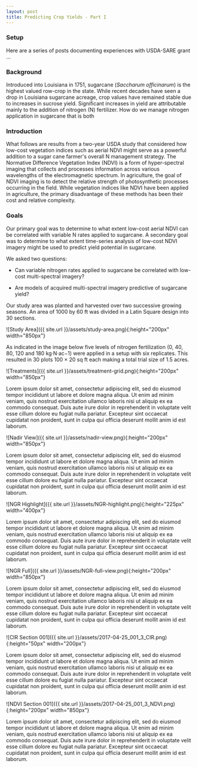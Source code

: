 ```yaml
---
layout: post
title: Predicting Crop Yields - Part I
---
```


### Setup

Here are a series of posts documenting experiences with USDA-SARE grant ... 

### Background

Introduced into Louisiana in 1751, sugarcane (*Saccharum officinarum*) is the highest valued row-crop in the state. While recent decades have seen a drop in Louisiana sugarcane acreage, crop values have remained stable due to increases in sucrose yield. Significant increases in yield are attributable mainly to the addition of nitrogen (N) fertilizer. How do we manage nitrogen application in sugarcane that is both 


### Introduction

What follows are results from a two-year USDA study that considered how low-cost vegetation indices such as aerial NDVI might serve as a powerful addition to a sugar cane farmer's overall N management strategy. The Normative Difference Vegetation Index (NDVI) is a form of hyper-spectral imaging that collects and processes information across various wavelengths of the electromagnetic spectrum. In agriculture, the goal of NDVI imaging is to detect the relative strength of photosynthetic processes occurring in the field. While vegetation indices like NDVI have been applied in agriculture, the primary disadvantage of these methods has been their cost and relative complexity.

 
### Goals
Our primary goal was to determine to what extent low-cost aerial NDVI can be correlated with variable N rates applied to sugarcane. A secondary goal was to determine to what extent time-series analysis of low-cost NDVI imagery might be used to predict yield potential in sugarcane.

We asked two questions:

* Can variable nitrogen rates applied to sugarcane be correlated with low-cost multi-spectral imagery?

* Are models of acquired multi-spectral imagery predictive of sugarcane yield?

Our study area was planted and harvested over two successive growing seasons. An area of 1000 by 60 ft was divided in a Latin Square design into 30 sections.

![Study Area]({{ site.url }}/assets/study-area.png){:height="200px" width="850px"} 

As indicated in the image below five levels of nitrogen fertilization (0, 40, 80, 120 and 180 kg·N·ac−1) were applied in a setup with six replicates. This resulted in 30 plots 100 × 20 sq ft each making a total trial size of 1.5 acres.

![Treatments]({{ site.url }}/assets/treatment-grid.png){:height="200px" width="850px"} 

Lorem ipsum dolor sit amet, consectetur adipiscing elit, sed do eiusmod tempor incididunt ut labore et dolore magna aliqua. Ut enim ad minim veniam, quis nostrud exercitation ullamco laboris nisi ut aliquip ex ea commodo consequat. Duis aute irure dolor in reprehenderit in voluptate velit esse cillum dolore eu fugiat nulla pariatur. Excepteur sint occaecat cupidatat non proident, sunt in culpa qui officia deserunt mollit anim id est laborum.

![Nadir View]({{ site.url }}/assets/nadir-view.png){:height="200px" width="850px"} 

Lorem ipsum dolor sit amet, consectetur adipiscing elit, sed do eiusmod tempor incididunt ut labore et dolore magna aliqua. Ut enim ad minim veniam, quis nostrud exercitation ullamco laboris nisi ut aliquip ex ea commodo consequat. Duis aute irure dolor in reprehenderit in voluptate velit esse cillum dolore eu fugiat nulla pariatur. Excepteur sint occaecat cupidatat non proident, sunt in culpa qui officia deserunt mollit anim id est laborum.

![NGR Highlight]({{ site.url }}/assets/NGR-highlight.png){:height="225px" width="400px"} 

Lorem ipsum dolor sit amet, consectetur adipiscing elit, sed do eiusmod tempor incididunt ut labore et dolore magna aliqua. Ut enim ad minim veniam, quis nostrud exercitation ullamco laboris nisi ut aliquip ex ea commodo consequat. Duis aute irure dolor in reprehenderit in voluptate velit esse cillum dolore eu fugiat nulla pariatur. Excepteur sint occaecat cupidatat non proident, sunt in culpa qui officia deserunt mollit anim id est laborum.

<!-- {% highlight python %} fofofo {% endhighlight %} -->
<script src="https://gist.github.com/geraldmc/1d3f059a33a30caf73a7f0446892f76f.js"></script>


![NGR Full]({{ site.url }}/assets/NGR-full-view.png){:height="200px" width="850px"} 

Lorem ipsum dolor sit amet, consectetur adipiscing elit, sed do eiusmod tempor incididunt ut labore et dolore magna aliqua. Ut enim ad minim veniam, quis nostrud exercitation ullamco laboris nisi ut aliquip ex ea commodo consequat. Duis aute irure dolor in reprehenderit in voluptate velit esse cillum dolore eu fugiat nulla pariatur. Excepteur sint occaecat cupidatat non proident, sunt in culpa qui officia deserunt mollit anim id est laborum.

![CIR Section 001]({{ site.url }}/assets/2017-04-25_001_3_CIR.png){:height="50px" width="200px"} 

Lorem ipsum dolor sit amet, consectetur adipiscing elit, sed do eiusmod tempor incididunt ut labore et dolore magna aliqua. Ut enim ad minim veniam, quis nostrud exercitation ullamco laboris nisi ut aliquip ex ea commodo consequat. Duis aute irure dolor in reprehenderit in voluptate velit esse cillum dolore eu fugiat nulla pariatur. Excepteur sint occaecat cupidatat non proident, sunt in culpa qui officia deserunt mollit anim id est laborum.

![NDVI Section 001]({{ site.url }}/assets/2017-04-25_001_3_NDVI.png){:height="200px" width="850px"} 


Lorem ipsum dolor sit amet, consectetur adipiscing elit, sed do eiusmod tempor incididunt ut labore et dolore magna aliqua. Ut enim ad minim veniam, quis nostrud exercitation ullamco laboris nisi ut aliquip ex ea commodo consequat. Duis aute irure dolor in reprehenderit in voluptate velit esse cillum dolore eu fugiat nulla pariatur. Excepteur sint occaecat cupidatat non proident, sunt in culpa qui officia deserunt mollit anim id est laborum.